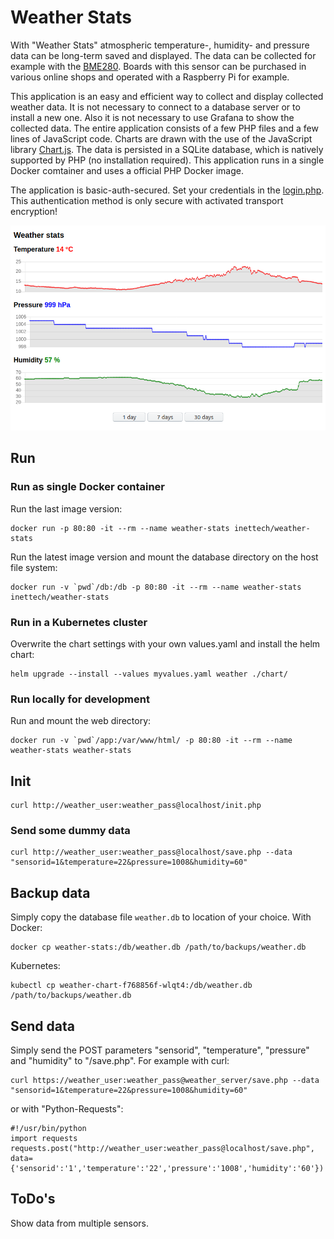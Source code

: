 # Weather Stats

With "Weather Stats" atmospheric temperature-, humidity- and pressure data can be long-term saved and displayed. The data can be collected for example with the [BME280](https://www.bosch-sensortec.com/products/environmental-sensors/humidity-sensors-bme280/). Boards with this sensor can be purchased in various online shops and operated with a Raspberry Pi for example. 

This application is an easy and efficient way to collect and display collected weather data. It is not necessary to connect to a database server or to install a new one. Also it is not necessary to use Grafana to show the collected data. The entire application consists of a few PHP files and a few lines of JavaScript code. Charts are drawn with the use of the JavaScript library [Chart.js](https://www.chartjs.org). The data is persisted in a SQLite database, which is natively supported by PHP (no installation required). This application runs in a single Docker comtainer and uses a official PHP Docker image.

The application is basic-auth-secured. Set your credentials in the [login.php](./app/login.php). This authentication method is only secure with activated transport encryption!

![Weather stats](./WeatherStats.png)

## Run

### Run as single Docker container

Run the last image version:

```
docker run -p 80:80 -it --rm --name weather-stats inettech/weather-stats
```

Run the latest image version and mount the database directory on the host file system:

```
docker run -v `pwd`/db:/db -p 80:80 -it --rm --name weather-stats inettech/weather-stats
```

### Run in a Kubernetes cluster

Overwrite the chart settings with your own values.yaml and install the helm chart:

```
helm upgrade --install --values myvalues.yaml weather ./chart/
```

### Run locally for development

Run and mount the web directory:

```
docker run -v `pwd`/app:/var/www/html/ -p 80:80 -it --rm --name weather-stats weather-stats
```

## Init

```
curl http://weather_user:weather_pass@localhost/init.php
```

### Send some dummy data

```
curl http://weather_user:weather_pass@localhost/save.php --data "sensorid=1&temperature=22&pressure=1008&humidity=60"
```

## Backup data

Simply copy the database file `weather.db` to location of your choice. With Docker:

```
docker cp weather-stats:/db/weather.db /path/to/backups/weather.db
```

Kubernetes:

```
kubectl cp weather-chart-f768856f-wlqt4:/db/weather.db /path/to/backups/weather.db
```

## Send data

Simply send the POST parameters "sensorid", "temperature", "pressure" and "humidity" to "/save.php". For example with curl:

```
curl https://weather_user:weather_pass@weather_server/save.php --data "sensorid=1&temperature=22&pressure=1008&humidity=60"
```

or with "Python-Requests":

```
#!/usr/bin/python
import requests
requests.post("http://weather_user:weather_pass@localhost/save.php", data={'sensorid':'1','temperature':'22','pressure':'1008','humidity':'60'})
```

## ToDo's

Show data from multiple sensors.
